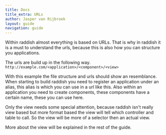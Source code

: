 ```yaml
---
title: Docs
title_extra: URLs
author: Jasper van Rijbroek
layout: guide
navigation: guide
---
```


Within raddish almost everything is based on URLs. That is why in raddish it is a must to understand the urls,
because this is also how you can structure you applications.

The urls are build up in the following way.  
```http://example.com/<application>/<component>/<view>```

With this example the file structure and urls should show an resemblance.
When starting to build raddish you need to register an application under an alias, this alias is which you can use in a url like this.
Also within an application you need to create components, these components have a certain name, these you can use here.

Only the view needs some special attention, because raddish isn't really view based but more format based the view will tell which controller and table to call.
So the view will be more of a selector then an actual view.

More about the view will be explained in the rest of the guide.